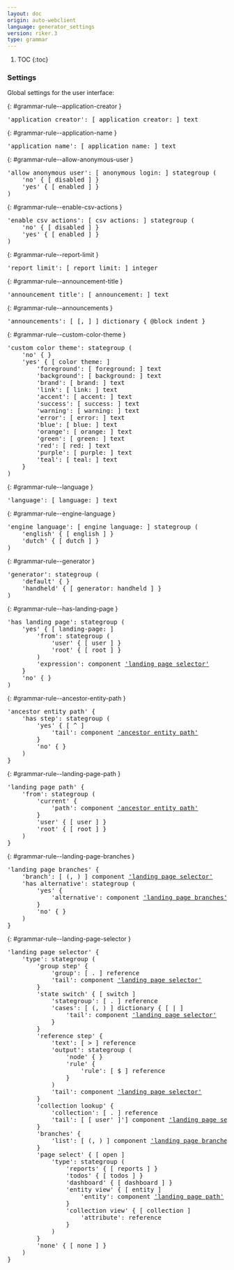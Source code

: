 ```yaml
---
layout: doc
origin: auto-webclient
language: generator_settings
version: riker.3
type: grammar
---
```


1. TOC
{:toc}

### Settings
Global settings for the user interface:

{: #grammar-rule--application-creator }
<div class="language-js highlighter-rouge">
<div class="highlight">
<pre class="highlight language-js code-custom">
'<span class="token string">application creator</span>': [ <span class="token operator">application</span> <span class="token operator">creator:</span> ] text
</pre>
</div>
</div>

{: #grammar-rule--application-name }
<div class="language-js highlighter-rouge">
<div class="highlight">
<pre class="highlight language-js code-custom">
'<span class="token string">application name</span>': [ <span class="token operator">application</span> <span class="token operator">name:</span> ] text
</pre>
</div>
</div>

{: #grammar-rule--allow-anonymous-user }
<div class="language-js highlighter-rouge">
<div class="highlight">
<pre class="highlight language-js code-custom">
'<span class="token string">allow anonymous user</span>': [ <span class="token operator">anonymous</span> <span class="token operator">login:</span> ] stategroup (
	'<span class="token string">no</span>' { [ <span class="token operator">disabled</span> ] }
	'<span class="token string">yes</span>' { [ <span class="token operator">enabled</span> ] }
)
</pre>
</div>
</div>

{: #grammar-rule--enable-csv-actions }
<div class="language-js highlighter-rouge">
<div class="highlight">
<pre class="highlight language-js code-custom">
'<span class="token string">enable csv actions</span>': [ <span class="token operator">csv</span> <span class="token operator">actions:</span> ] stategroup (
	'<span class="token string">no</span>' { [ <span class="token operator">disabled</span> ] }
	'<span class="token string">yes</span>' { [ <span class="token operator">enabled</span> ] }
)
</pre>
</div>
</div>

{: #grammar-rule--report-limit }
<div class="language-js highlighter-rouge">
<div class="highlight">
<pre class="highlight language-js code-custom">
'<span class="token string">report limit</span>': [ <span class="token operator">report</span> <span class="token operator">limit:</span> ] integer
</pre>
</div>
</div>

{: #grammar-rule--announcement-title }
<div class="language-js highlighter-rouge">
<div class="highlight">
<pre class="highlight language-js code-custom">
'<span class="token string">announcement title</span>': [ <span class="token operator">announcement:</span> ] text
</pre>
</div>
</div>

{: #grammar-rule--announcements }
<div class="language-js highlighter-rouge">
<div class="highlight">
<pre class="highlight language-js code-custom">
'<span class="token string">announcements</span>': [ <span class="token operator">[</span>, <span class="token operator">]</span> ] dictionary { @block indent }
</pre>
</div>
</div>

{: #grammar-rule--custom-color-theme }
<div class="language-js highlighter-rouge">
<div class="highlight">
<pre class="highlight language-js code-custom">
'<span class="token string">custom color theme</span>': stategroup (
	'<span class="token string">no</span>' { }
	'<span class="token string">yes</span>' { [ <span class="token operator">color</span> <span class="token operator">theme:</span> ]
		'<span class="token string">foreground</span>': [ <span class="token operator">foreground:</span> ] text
		'<span class="token string">background</span>': [ <span class="token operator">background:</span> ] text
		'<span class="token string">brand</span>': [ <span class="token operator">brand:</span> ] text
		'<span class="token string">link</span>': [ <span class="token operator">link:</span> ] text
		'<span class="token string">accent</span>': [ <span class="token operator">accent:</span> ] text
		'<span class="token string">success</span>': [ <span class="token operator">success:</span> ] text
		'<span class="token string">warning</span>': [ <span class="token operator">warning:</span> ] text
		'<span class="token string">error</span>': [ <span class="token operator">error:</span> ] text
		'<span class="token string">blue</span>': [ <span class="token operator">blue:</span> ] text
		'<span class="token string">orange</span>': [ <span class="token operator">orange:</span> ] text
		'<span class="token string">green</span>': [ <span class="token operator">green:</span> ] text
		'<span class="token string">red</span>': [ <span class="token operator">red:</span> ] text
		'<span class="token string">purple</span>': [ <span class="token operator">purple:</span> ] text
		'<span class="token string">teal</span>': [ <span class="token operator">teal:</span> ] text
	}
)
</pre>
</div>
</div>

{: #grammar-rule--language }
<div class="language-js highlighter-rouge">
<div class="highlight">
<pre class="highlight language-js code-custom">
'<span class="token string">language</span>': [ <span class="token operator">language:</span> ] text
</pre>
</div>
</div>

{: #grammar-rule--engine-language }
<div class="language-js highlighter-rouge">
<div class="highlight">
<pre class="highlight language-js code-custom">
'<span class="token string">engine language</span>': [ <span class="token operator">engine</span> <span class="token operator">language:</span> ] stategroup (
	'<span class="token string">english</span>' { [ <span class="token operator">english</span> ] }
	'<span class="token string">dutch</span>' { [ <span class="token operator">dutch</span> ] }
)
</pre>
</div>
</div>

{: #grammar-rule--generator }
<div class="language-js highlighter-rouge">
<div class="highlight">
<pre class="highlight language-js code-custom">
'<span class="token string">generator</span>': stategroup (
	'<span class="token string">default</span>' { }
	'<span class="token string">handheld</span>' { [ <span class="token operator">generator:</span> <span class="token operator">handheld</span> ] }
)
</pre>
</div>
</div>

{: #grammar-rule--has-landing-page }
<div class="language-js highlighter-rouge">
<div class="highlight">
<pre class="highlight language-js code-custom">
'<span class="token string">has landing page</span>': stategroup (
	'<span class="token string">yes</span>' { [ <span class="token operator">landing-page:</span> ]
		'<span class="token string">from</span>': stategroup (
			'<span class="token string">user</span>' { [ <span class="token operator">user</span> ] }
			'<span class="token string">root</span>' { [ <span class="token operator">root</span> ] }
		)
		'<span class="token string">expression</span>': component <a href="#grammar-rule--landing-page-selector">'landing page selector'</a>
	}
	'<span class="token string">no</span>' { }
)
</pre>
</div>
</div>

{: #grammar-rule--ancestor-entity-path }
<div class="language-js highlighter-rouge">
<div class="highlight">
<pre class="highlight language-js code-custom">
'<span class="token string">ancestor entity path</span>' {
	'<span class="token string">has step</span>': stategroup (
		'<span class="token string">yes</span>' { [ <span class="token operator">^</span> ]
			'<span class="token string">tail</span>': component <a href="#grammar-rule--ancestor-entity-path">'ancestor entity path'</a>
		}
		'<span class="token string">no</span>' { }
	)
}
</pre>
</div>
</div>

{: #grammar-rule--landing-page-path }
<div class="language-js highlighter-rouge">
<div class="highlight">
<pre class="highlight language-js code-custom">
'<span class="token string">landing page path</span>' {
	'<span class="token string">from</span>': stategroup (
		'<span class="token string">current</span>' {
			'<span class="token string">path</span>': component <a href="#grammar-rule--ancestor-entity-path">'ancestor entity path'</a>
		}
		'<span class="token string">user</span>' { [ <span class="token operator">user</span> ] }
		'<span class="token string">root</span>' { [ <span class="token operator">root</span> ] }
	)
}
</pre>
</div>
</div>

{: #grammar-rule--landing-page-branches }
<div class="language-js highlighter-rouge">
<div class="highlight">
<pre class="highlight language-js code-custom">
'<span class="token string">landing page branches</span>' {
	'<span class="token string">branch</span>': [ <span class="token operator">(</span>, <span class="token operator">)</span> ] component <a href="#grammar-rule--landing-page-selector">'landing page selector'</a>
	'<span class="token string">has alternative</span>': stategroup (
		'<span class="token string">yes</span>' {
			'<span class="token string">alternative</span>': component <a href="#grammar-rule--landing-page-branches">'landing page branches'</a>
		}
		'<span class="token string">no</span>' { }
	)
}
</pre>
</div>
</div>

{: #grammar-rule--landing-page-selector }
<div class="language-js highlighter-rouge">
<div class="highlight">
<pre class="highlight language-js code-custom">
'<span class="token string">landing page selector</span>' {
	'<span class="token string">type</span>': stategroup (
		'<span class="token string">group step</span>' {
			'<span class="token string">group</span>': [ <span class="token operator">.</span> ] reference
			'<span class="token string">tail</span>': component <a href="#grammar-rule--landing-page-selector">'landing page selector'</a>
		}
		'<span class="token string">state switch</span>' { [ <span class="token operator">switch</span> ]
			'<span class="token string">stategroup</span>': [ <span class="token operator">.</span> ] reference
			'<span class="token string">cases</span>': [ <span class="token operator">(</span>, <span class="token operator">)</span> ] dictionary { [ <span class="token operator">|</span> ]
				'<span class="token string">tail</span>': component <a href="#grammar-rule--landing-page-selector">'landing page selector'</a>
			}
		}
		'<span class="token string">reference step</span>' {
			'<span class="token string">text</span>': [ <span class="token operator">></span> ] reference
			'<span class="token string">output</span>': stategroup (
				'<span class="token string">node</span>' { }
				'<span class="token string">rule</span>' {
					'<span class="token string">rule</span>': [ <span class="token operator">$</span> ] reference
				}
			)
			'<span class="token string">tail</span>': component <a href="#grammar-rule--landing-page-selector">'landing page selector'</a>
		}
		'<span class="token string">collection lookup</span>' {
			'<span class="token string">collection</span>': [ <span class="token operator">.</span> ] reference
			'<span class="token string">tail</span>': [ <span class="token operator">[</span> <span class="token operator">user</span>'<span class="token string"> ]</span>'] component <a href="#grammar-rule--landing-page-selector">'landing page selector'</a>
		}
		'<span class="token string">branches</span>' {
			'<span class="token string">list</span>': [ <span class="token operator">(</span>, <span class="token operator">)</span> ] component <a href="#grammar-rule--landing-page-branches">'landing page branches'</a>
		}
		'<span class="token string">page select</span>' { [ <span class="token operator">open</span> ]
			'<span class="token string">type</span>': stategroup (
				'<span class="token string">reports</span>' { [ <span class="token operator">reports</span> ] }
				'<span class="token string">todos</span>' { [ <span class="token operator">todos</span> ] }
				'<span class="token string">dashboard</span>' { [ <span class="token operator">dashboard</span> ] }
				'<span class="token string">entity view</span>' { [ <span class="token operator">entity</span> ]
					'<span class="token string">entity</span>': component <a href="#grammar-rule--landing-page-path">'landing page path'</a>
				}
				'<span class="token string">collection view</span>' { [ <span class="token operator">collection</span> ]
					'<span class="token string">attribute</span>': reference
				}
			)
		}
		'<span class="token string">none</span>' { [ <span class="token operator">none</span> ] }
	)
}
</pre>
</div>
</div>
